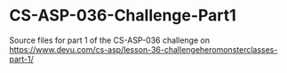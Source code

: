 # CS-ASP-036-Challenge-Part1
Source files for part 1 of the CS-ASP-036 challenge on https://www.devu.com/cs-asp/lesson-36-challengeheromonsterclasses-part-1/

